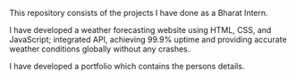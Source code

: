 This repository consists of the projects I have done as a Bharat Intern.

I have developed a weather forecasting website using HTML, CSS, and JavaScript; integrated API, achieving 99.9% uptime and providing accurate weather conditions globally without any crashes.

I have developed a portfolio which contains the persons details.
